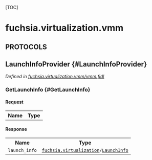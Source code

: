 [TOC]

# fuchsia.virtualization.vmm


## **PROTOCOLS**

## LaunchInfoProvider {#LaunchInfoProvider}
*Defined in [fuchsia.virtualization.vmm/vmm.fidl](https://fuchsia.googlesource.com/fuchsia/+/master/sdk/fidl/fuchsia.virtualization.vmm/vmm.fidl#10)*


### GetLaunchInfo {#GetLaunchInfo}


#### Request
<table>
    <tr><th>Name</th><th>Type</th></tr>
    </table>


#### Response
<table>
    <tr><th>Name</th><th>Type</th></tr>
    <tr>
            <td><code>launch_info</code></td>
            <td>
                <code><a class='link' href='../fuchsia.virtualization/'>fuchsia.virtualization</a>/<a class='link' href='../fuchsia.virtualization/#LaunchInfo'>LaunchInfo</a></code>
            </td>
        </tr></table>


















